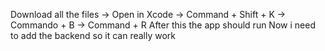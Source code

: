 Download all the files -> Open in Xcode -> Command + Shift + K -> Commando + B -> Command + R 
After this the app should run
Now i need to add the backend so it can really work

